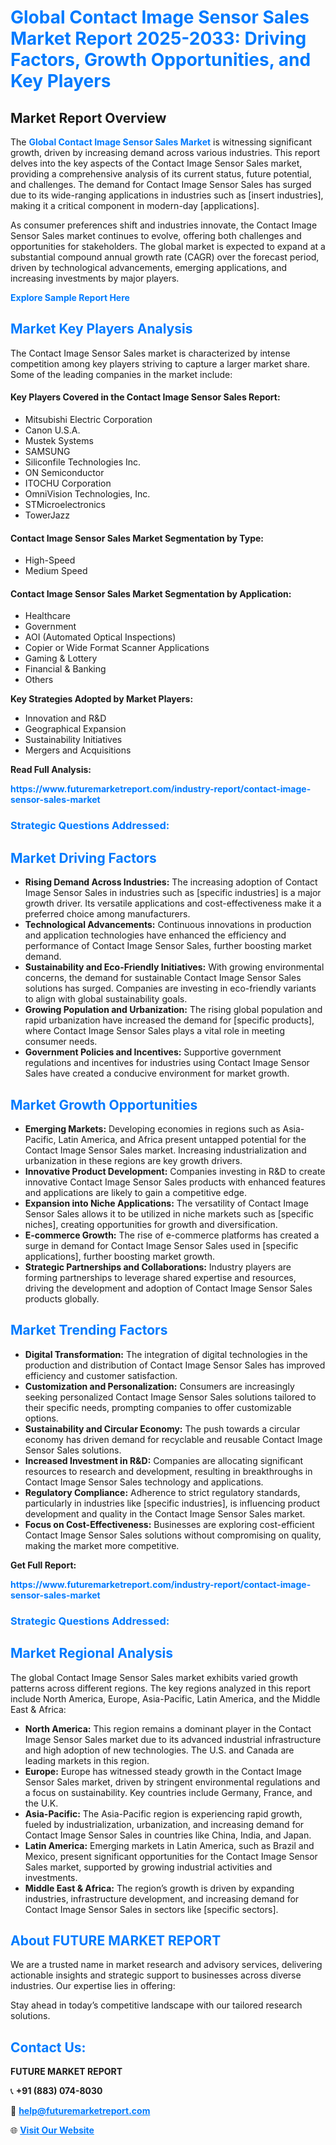 <h1 style="color: #007BFF;">Global Contact Image Sensor Sales Market Report 2025-2033: Driving Factors, Growth Opportunities, and Key Players</h1>

<section id="overview">
<h2>Market Report Overview</h2>
<p>The <a href="https://www.futuremarketreport.com/industry-report/contact-image-sensor-sales-market" style="color: #007BFF; text-decoration: none;"><strong>Global Contact Image Sensor Sales Market</strong></a> is witnessing significant growth, driven by increasing demand across various industries. This report delves into the key aspects of the Contact Image Sensor Sales market, providing a comprehensive analysis of its current status, future potential, and challenges. The demand for Contact Image Sensor Sales has surged due to its wide-ranging applications in industries such as [insert industries], making it a critical component in modern-day [applications].</p>
<p>As consumer preferences shift and industries innovate, the Contact Image Sensor Sales market continues to evolve, offering both challenges and opportunities for stakeholders. The global market is expected to expand at a substantial compound annual growth rate (CAGR) over the forecast period, driven by technological advancements, emerging applications, and increasing investments by major players.</p>
</section>

<section id="overview">
<p><a href="https://www.futuremarketreport.com/request-sample/reportId=103689" style="color: #007BFF; text-decoration: none;"><strong>Explore Sample Report Here</strong></a></p>
</section>

<section id="key-players">
<h2 style="color: #007BFF;">Market Key Players Analysis</h2>
<p>The Contact Image Sensor Sales market is characterized by intense competition among key players striving to capture a larger market share. Some of the leading companies in the market include:</p>
<h4>Key Players Covered in the Contact Image Sensor Sales Report:</h4>
<ul><li>Mitsubishi Electric Corporation</li><li>Canon U.S.A.</li><li>Mustek Systems</li><li>SAMSUNG</li><li>Siliconfile Technologies Inc.</li><li>ON Semiconductor</li><li>ITOCHU Corporation</li><li>OmniVision Technologies, Inc.</li><li>STMicroelectronics</li><li>TowerJazz</li></ul>
<h4>Contact Image Sensor Sales Market Segmentation by Type:</h4>
<ul><li>High-Speed</li><li>Medium Speed</li></ul>

<h4>Contact Image Sensor Sales Market Segmentation by Application:</h4>
<ul><li>Healthcare</li><li>Government</li><li>AOI (Automated Optical Inspections)</li><li>Copier or Wide Format Scanner Applications</li><li>Gaming &amp; Lottery</li><li>Financial &amp; Banking</li><li>Others</li></ul>
<p><strong>Key Strategies Adopted by Market Players:</strong></p>
<ul>
<li>Innovation and R&D</li>
<li>Geographical Expansion</li>
<li>Sustainability Initiatives</li>
<li>Mergers and Acquisitions</li>
</ul>
</section>

<section>
<p><strong>Read Full Analysis: </strong></p><a href="https://www.futuremarketreport.com/industry-report/contact-image-sensor-sales-market" style="color: #007BFF; text-decoration: none;"><strong>https://www.futuremarketreport.com/industry-report/contact-image-sensor-sales-market</strong></a>
<h3 style="color: #007BFF;">Strategic Questions Addressed:</h3>
</section>

<section id="driving-factors">
<h2 style="color: #007BFF;">Market Driving Factors</h2>
<ul>
<li><strong>Rising Demand Across Industries:</strong> The increasing adoption of Contact Image Sensor Sales in industries such as [specific industries] is a major growth driver. Its versatile applications and cost-effectiveness make it a preferred choice among manufacturers.</li>
<li><strong>Technological Advancements:</strong> Continuous innovations in production and application technologies have enhanced the efficiency and performance of Contact Image Sensor Sales, further boosting market demand.</li>
<li><strong>Sustainability and Eco-Friendly Initiatives:</strong> With growing environmental concerns, the demand for sustainable Contact Image Sensor Sales solutions has surged. Companies are investing in eco-friendly variants to align with global sustainability goals.</li>
<li><strong>Growing Population and Urbanization:</strong> The rising global population and rapid urbanization have increased the demand for [specific products], where Contact Image Sensor Sales plays a vital role in meeting consumer needs.</li>
<li><strong>Government Policies and Incentives:</strong> Supportive government regulations and incentives for industries using Contact Image Sensor Sales have created a conducive environment for market growth.</li>
</ul>
</section>

<section id="growth-opportunities">
<h2 style="color: #007BFF;">Market Growth Opportunities</h2>
<ul>
<li><strong>Emerging Markets:</strong> Developing economies in regions such as Asia-Pacific, Latin America, and Africa present untapped potential for the Contact Image Sensor Sales market. Increasing industrialization and urbanization in these regions are key growth drivers.</li>
<li><strong>Innovative Product Development:</strong> Companies investing in R&D to create innovative Contact Image Sensor Sales products with enhanced features and applications are likely to gain a competitive edge.</li>
<li><strong>Expansion into Niche Applications:</strong> The versatility of Contact Image Sensor Sales allows it to be utilized in niche markets such as [specific niches], creating opportunities for growth and diversification.</li>
<li><strong>E-commerce Growth:</strong> The rise of e-commerce platforms has created a surge in demand for Contact Image Sensor Sales used in [specific applications], further boosting market growth.</li>
<li><strong>Strategic Partnerships and Collaborations:</strong> Industry players are forming partnerships to leverage shared expertise and resources, driving the development and adoption of Contact Image Sensor Sales products globally.</li>
</ul>
</section>

<section id="trending-factors">
<h2 style="color: #007BFF;">Market Trending Factors</h2>
<ul>
<li><strong>Digital Transformation:</strong> The integration of digital technologies in the production and distribution of Contact Image Sensor Sales has improved efficiency and customer satisfaction.</li>
<li><strong>Customization and Personalization:</strong> Consumers are increasingly seeking personalized Contact Image Sensor Sales solutions tailored to their specific needs, prompting companies to offer customizable options.</li>
<li><strong>Sustainability and Circular Economy:</strong> The push towards a circular economy has driven demand for recyclable and reusable Contact Image Sensor Sales solutions.</li>
<li><strong>Increased Investment in R&D:</strong> Companies are allocating significant resources to research and development, resulting in breakthroughs in Contact Image Sensor Sales technology and applications.</li>
<li><strong>Regulatory Compliance:</strong> Adherence to strict regulatory standards, particularly in industries like [specific industries], is influencing product development and quality in the Contact Image Sensor Sales market.</li>
<li><strong>Focus on Cost-Effectiveness:</strong> Businesses are exploring cost-efficient Contact Image Sensor Sales solutions without compromising on quality, making the market more competitive.</li>
</ul>
</section>

<section>
<p><strong>Get Full Report: </strong></p><a href="https://www.futuremarketreport.com/industry-report/contact-image-sensor-sales-market" style="color: #007BFF; text-decoration: none;"><strong>https://www.futuremarketreport.com/industry-report/contact-image-sensor-sales-market</strong></a>
<h3 style="color: #007BFF;">Strategic Questions Addressed:</h3>
</section>


<section id="regional-analysis">
<h2 style="color: #007BFF;">Market Regional Analysis</h2>
<p>The global Contact Image Sensor Sales market exhibits varied growth patterns across different regions. The key regions analyzed in this report include North America, Europe, Asia-Pacific, Latin America, and the Middle East & Africa:</p>
<ul>
<li><strong>North America:</strong> This region remains a dominant player in the Contact Image Sensor Sales market due to its advanced industrial infrastructure and high adoption of new technologies. The U.S. and Canada are leading markets in this region.</li>
<li><strong>Europe:</strong> Europe has witnessed steady growth in the Contact Image Sensor Sales market, driven by stringent environmental regulations and a focus on sustainability. Key countries include Germany, France, and the U.K.</li>
<li><strong>Asia-Pacific:</strong> The Asia-Pacific region is experiencing rapid growth, fueled by industrialization, urbanization, and increasing demand for Contact Image Sensor Sales in countries like China, India, and Japan.</li>
<li><strong>Latin America:</strong> Emerging markets in Latin America, such as Brazil and Mexico, present significant opportunities for the Contact Image Sensor Sales market, supported by growing industrial activities and investments.</li>
<li><strong>Middle East & Africa:</strong> The region’s growth is driven by expanding industries, infrastructure development, and increasing demand for Contact Image Sensor Sales in sectors like [specific sectors].</li>
</ul>
</section>

<footer>
<h2 style="color: #007BFF;">About FUTURE MARKET REPORT</h2>
<p>We are a trusted name in market research and advisory services, delivering actionable insights and strategic support to businesses across diverse industries. Our expertise lies in offering:</p>

<p>Stay ahead in today’s competitive landscape with our tailored research solutions.</p>

<h2 style="color: #007BFF;">Contact Us:</h2>
<p><strong>FUTURE MARKET REPORT</strong></p>
<p>📞 <strong>+91 (883) 074-8030</strong></p>
<p>📧 <strong><a href="mailto:help@futuremarketreport.com" style="color: #007BFF;">help@futuremarketreport.com</a></strong></p>
<p>🌐 <strong><a href="https://www.futuremarketreport.com/" style="color: #007BFF;">Visit Our Website</a></strong></p>
</footer>